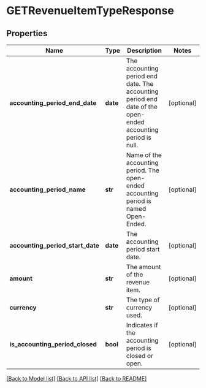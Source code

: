 # GETRevenueItemTypeResponse

## Properties
Name | Type | Description | Notes
------------ | ------------- | ------------- | -------------
**accounting_period_end_date** | **date** | The accounting period end date. The accounting period end date of the open-ended accounting period is null.  | [optional] 
**accounting_period_name** | **str** | Name of the accounting period. The open-ended accounting period is named Open-Ended.   | [optional] 
**accounting_period_start_date** | **date** | The accounting period start date.  | [optional] 
**amount** | **str** | The amount of the revenue item.  | [optional] 
**currency** | **str** | The type of currency used.   | [optional] 
**is_accounting_period_closed** | **bool** | Indicates if the accounting period is closed or open.   | [optional] 

[[Back to Model list]](../README.md#documentation-for-models) [[Back to API list]](../README.md#documentation-for-api-endpoints) [[Back to README]](../README.md)


